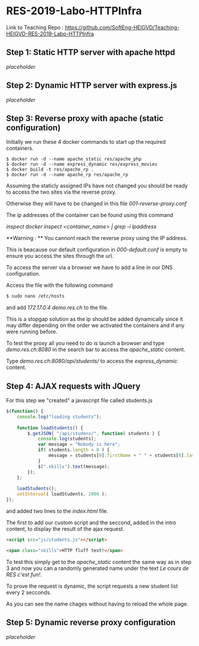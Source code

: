 
# RES-2019-Labo-HTTPInfra

Link to Teaching Repo : https://github.com/SoftEng-HEIGVD/Teaching-HEIGVD-RES-2019-Labo-HTTPInfra

## Step 1: Static HTTP server with apache httpd

*placeholder*

## Step 2: Dynamic HTTP server with express.js

*placeholder*

## Step 3: Reverse proxy with apache (static configuration)

Initially we run these 4 docker commands to start up the required containers.

```dockerRun
$ docker run -d --name apache_static res/apache_php
$ docker run -d --name express_dynamic res/express_movies
$ docker build -t res/apache_rp .
$ docker run -d --name apache_rp res/apache_rp
```

Assuming the staticly assigned IPs have not changed you should be ready to access the two sites via the reverse proxy.

Otherwise they will have to be changed in this file *001-reverse-proxy.conf*

The ip addresses of the container can be found using this command

*inspect docker inspect <container_name> | grep -i ipaddress*

**Warning : ** You cannont reach the reverse proxy using the IP address.

This is beacause our default configuration in *000-default.conf* is empty to ensure you access the sites through the url.

To access the server via a browser we have to add a line in our DNS configuration.

Access the file with the following command

```bash
$ sudo nano /etc/hosts
```

and add *172.17.0.4	demo.res.ch* to the file.

This is a stopgap solution as the ip should be added dynamically since it may differ depending on the order we activated the containers and if any were running before.

To test the proxy all you need to do is launch a browser and type *demo.res.ch:8080* in the search bar to access the *apache_static* content.

Type *demo.res.ch:8080/api/students/* to access the *express_dynamic* content.

## Step 4: AJAX requests with JQuery

For this step we "created" a javascript file called students.js

```javascript
$(function() {
	console.log("loading students");
	
	function loadStudents() {
		$.getJSON( "/api/studens/", function( students ) {
			console.log(students);
			var message = "Nobody is here";
			if( students.length > 0 ) {
				message = students[0].firstName + " " + students[0].lastName;
			}
			$(".skills").text(message);
		});
	};
	
	loadStudents();
	setInterval( loadStudents, 2000 );
});
```

and added two lines to the *index.html* file.

The first to add our custom script and the seccond, added in the intro content, to display the result of the ajax request.

```html
<script src="js/students.js"></script>

<span class="skills">HTTP fluff text!</span>
```

To test this simply get to the *apache_static* content the same way as in step 3 and now you can a randomly generated name under the text *Le cours de RES c'est fun!*.

To prove the request is dynamic, the script requests a new student list every 2 secconds.

As you can see the name chages without having to reload the whole page.

## Step 5: Dynamic reverse proxy configuration

*placeholder*